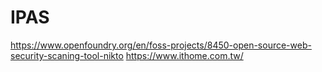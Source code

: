 # IPAS
https://www.openfoundry.org/en/foss-projects/8450-open-source-web-security-scaning-tool-nikto
https://www.ithome.com.tw/
